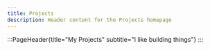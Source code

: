 ```yaml
---
title: Projects
description: Header content for the Projects homepage
---
```


:::PageHeader{title="My Projects" subtitle="I like building things"}
:::
